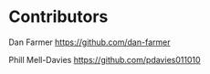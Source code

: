 # Contributors


Dan Farmer          https://github.com/dan-farmer

Phill Mell-Davies   https://github.com/pdavies011010